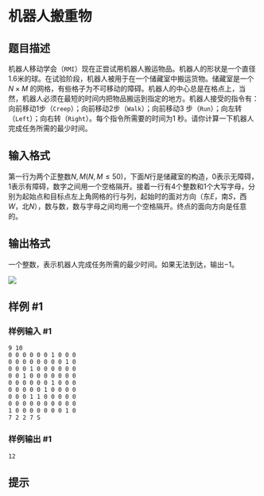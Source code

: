 # 机器人搬重物

## 题目描述

机器人移动学会（`RMI`）现在正尝试用机器人搬运物品。机器人的形状是一个直径$1.6$米的球。在试验阶段，机器人被用于在一个储藏室中搬运货物。储藏室是一个 $N \times M$ 的网格，有些格子为不可移动的障碍。机器人的中心总是在格点上，当然，机器人必须在最短的时间内把物品搬运到指定的地方。机器人接受的指令有：向前移动$1$步（`Creep`）；向前移动2步（`Walk`）；向前移动$3$ 步（`Run`）；向左转（`Left`）；向右转（`Right`）。每个指令所需要的时间为$1$ 秒。请你计算一下机器人完成任务所需的最少时间。


## 输入格式

第一行为两个正整数$N,M(N,M \le 50)$，下面$N$行是储藏室的构造，$0$表示无障碍，$1$表示有障碍，数字之间用一个空格隔开。接着一行有$4$个整数和$1$个大写字母，分别为起始点和目标点左上角网格的行与列，起始时的面对方向（东$E$，南$S$，西$W$，北$N$），数与数，数与字母之间均用一个空格隔开。终点的面向方向是任意的。


## 输出格式

一个整数，表示机器人完成任务所需的最少时间。如果无法到达，输出$-1$。

 
![](https://cdn.luogu.com.cn/upload/pic/39.png)


## 样例 #1

### 样例输入 #1
```
9 10
0 0 0 0 0 0 1 0 0 0
0 0 0 0 0 0 0 0 1 0
0 0 0 1 0 0 0 0 0 0
0 0 1 0 0 0 0 0 0 0
0 0 0 0 0 0 1 0 0 0
0 0 0 0 0 1 0 0 0 0
0 0 0 1 1 0 0 0 0 0
0 0 0 0 0 0 0 0 0 0
1 0 0 0 0 0 0 0 1 0
7 2 2 7 S
```

### 样例输出 #1

```
12
```

## 提示


